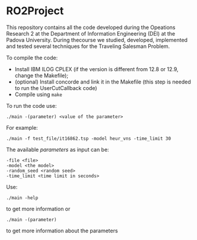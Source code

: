 # RO2Project

This repository contains all the code developed during the Opeations Research 2 at the Department of Information Engineering (DEI) at the Padova University. During thecourse we studied, developed, implemented and tested several techniques for the Traveling Salesman Problem. 

To compile the code:
* Install IBM ILOG CPLEX (if the version is different from 12.8 or 12.9, change the Makefile);
* (optional) Install concorde and link it in the Makefile (this step is needed to run the UserCutCallback code)
* Compile using `make`

To run the code use:

    ./main -(parameter) <value of the parameter> 

For example:

    ./main -f test_file/it16862.tsp -model heur_vns -time_limit 30

The available *parameters* as input can be:

    -file <file>
    -model <the model>
    -random_seed <random seed>
    -time_limit <time limit in seconds>

Use:

    ./main -help

to get more information or

    ./main -(parameter)

to get more information about the parameters


